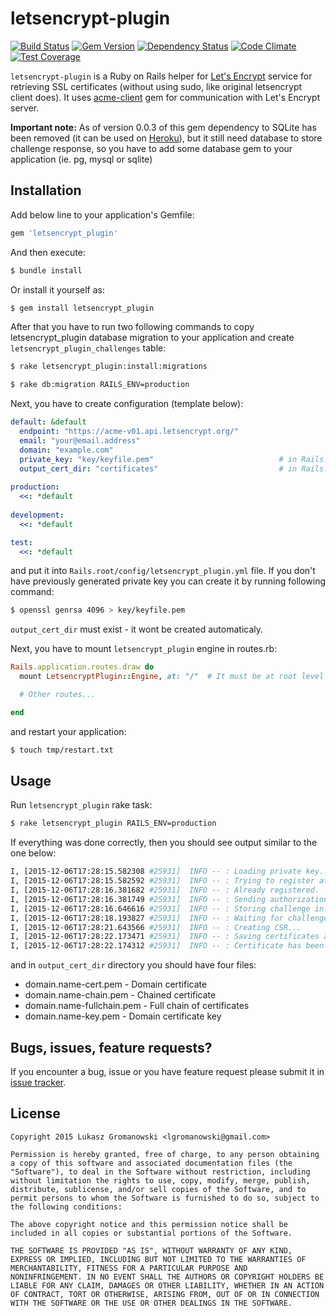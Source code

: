 # letsencrypt-plugin 
[![Build Status](https://travis-ci.org/lgromanowski/letsencrypt-plugin.svg?branch=master)](https://travis-ci.org/lgromanowski/letsencrypt-plugin) [![Gem Version](https://badge.fury.io/rb/letsencrypt_plugin.svg)](https://badge.fury.io/rb/letsencrypt_plugin) [![Dependency Status](https://gemnasium.com/lgromanowski/letsencrypt-plugin.svg)](https://gemnasium.com/lgromanowski/letsencrypt-plugin) [![Code Climate](https://codeclimate.com/github/lgromanowski/letsencrypt-plugin/badges/gpa.svg)](https://codeclimate.com/github/lgromanowski/letsencrypt-plugin) [![Test Coverage](https://codeclimate.com/github/lgromanowski/letsencrypt-plugin/badges/coverage.svg)](https://codeclimate.com/github/lgromanowski/letsencrypt-plugin/coverage)

`letsencrypt-plugin` is a Ruby on Rails helper for [Let's Encrypt](https://letsencrypt.org/) service for retrieving SSL certificates (without using sudo, like original letsencrypt client does). It uses [acme-client](https://github.com/unixcharles/acme-client) gem for communication with Let's Encrypt server.

**Important note:** As of version 0.0.3 of this gem dependency to SQLite has been removed (it can be used on [Heroku](https://www.heroku.com/)), but it still need database to store challenge response, so you have to add some database gem to your application (ie. pg, mysql or sqlite)
 

## Installation

Add below line to your application's Gemfile:
```ruby
gem 'letsencrypt_plugin'
```
And then execute:
```bash
$ bundle install
```
Or install it yourself as:
```bash
$ gem install letsencrypt_plugin
```

After that you have to run two following commands to copy letsencrypt_plugin database migration to your application and create `letsencrypt_plugin_challenges` table: 
```bash
$ rake letsencrypt_plugin:install:migrations
```
```bash
$ rake db:migration RAILS_ENV=production
```

Next, you have to create configuration (template below):
```yaml
default: &default
  endpoint: "https://acme-v01.api.letsencrypt.org/"
  email: "your@email.address"
  domain: "example.com"
  private_key: "key/keyfile.pem"                            # in Rails.root
  output_cert_dir: "certificates"                           # in Rails.root
  
production:
  <<: *default
  
development:
  <<: *default

test:
  <<: *default
```
and put it into `Rails.root/config/letsencrypt_plugin.yml` file. If you don't have previously generated private key you can create it by running following command:
```bash
$ openssl genrsa 4096 > key/keyfile.pem
```
`output_cert_dir` must exist - it wont be created automaticaly.

Next, you have to mount `letsencrypt_plugin` engine in routes.rb:

```ruby
Rails.application.routes.draw do
  mount LetsencryptPlugin::Engine, at: "/"  # It must be at root level

  # Other routes...

end
```

and restart your application:
```bash
$ touch tmp/restart.txt
```

## Usage
Run `letsencrypt_plugin` rake task:
```bash
$ rake letsencrypt_plugin RAILS_ENV=production
```

If everything was done correctly, then you should see output similar to the one below:
```bash
I, [2015-12-06T17:28:15.582308 #25931]  INFO -- : Loading private key...
I, [2015-12-06T17:28:15.582592 #25931]  INFO -- : Trying to register at Let's Encrypt service...
I, [2015-12-06T17:28:16.381682 #25931]  INFO -- : Already registered.
I, [2015-12-06T17:28:16.381749 #25931]  INFO -- : Sending authorization request...
I, [2015-12-06T17:28:16.646616 #25931]  INFO -- : Storing challenge information...
I, [2015-12-06T17:28:18.193827 #25931]  INFO -- : Waiting for challenge status...
I, [2015-12-06T17:28:21.643566 #25931]  INFO -- : Creating CSR...
I, [2015-12-06T17:28:22.173471 #25931]  INFO -- : Saving certificates and key...
I, [2015-12-06T17:28:22.174312 #25931]  INFO -- : Certificate has been generated.
```
and in `output_cert_dir` directory you should have four files:
- domain.name-cert.pem - Domain certificate
- domain.name-chain.pem - Chained certificate
- domain.name-fullchain.pem - Full chain of certificates
- domain.name-key.pem - Domain certificate key


## Bugs, issues, feature requests?

If you encounter a bug, issue or you have feature request please submit it in [issue tracker](https://github.com/lgromanowski/letsencrypt-plugin/issues). 

## License

```
Copyright 2015 Lukasz Gromanowski <lgromanowski@gmail.com>

Permission is hereby granted, free of charge, to any person obtaining
a copy of this software and associated documentation files (the
"Software"), to deal in the Software without restriction, including
without limitation the rights to use, copy, modify, merge, publish,
distribute, sublicense, and/or sell copies of the Software, and to
permit persons to whom the Software is furnished to do so, subject to
the following conditions:

The above copyright notice and this permission notice shall be
included in all copies or substantial portions of the Software.

THE SOFTWARE IS PROVIDED "AS IS", WITHOUT WARRANTY OF ANY KIND,
EXPRESS OR IMPLIED, INCLUDING BUT NOT LIMITED TO THE WARRANTIES OF
MERCHANTABILITY, FITNESS FOR A PARTICULAR PURPOSE AND
NONINFRINGEMENT. IN NO EVENT SHALL THE AUTHORS OR COPYRIGHT HOLDERS BE
LIABLE FOR ANY CLAIM, DAMAGES OR OTHER LIABILITY, WHETHER IN AN ACTION
OF CONTRACT, TORT OR OTHERWISE, ARISING FROM, OUT OF OR IN CONNECTION
WITH THE SOFTWARE OR THE USE OR OTHER DEALINGS IN THE SOFTWARE.
```

